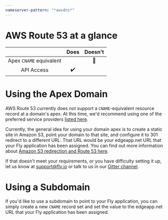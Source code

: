```yaml
---
nameserver-pattern: "*awsdns*"
---
```


# AWS Route 53 at a glance

 |   | Does | Doesn't |
 | :---: | :---: | :---: |
 | Apex `CNAME` equivalent | | :no_entry_sign: |
 | API Access | :heavy_check_mark:| |

# Using the Apex Domain

AWS Route 53 currently does _not_ support a `CNAME`-equivalent resource record at a domain's apex. At this time, we'd recommend using one of the preferred service providers [listed here](../README.md).

Currently, the general idea for using your domain apex is to create a static site in Amazon S3, point your domain to that site, and configure it to 301 redirect to a different URL. That URL would be your edgeapp.net URL that your Fly application has been assigned. You can find out more information about [Amazon S3 redirection and Route 53 here](https://aws.amazon.com/premiumsupport/knowledge-center/redirect-domain-route-53/).

If that doesn't meet your requirements, or you have difficulty setting it up, let us know at support@fly.io or talk to us in our [Gitter channel](https://gitter.im/superfly/fly).

# Using a Subdomain

If you'd like to use a subdomain to point to your Fly application, you can simply create a new `CNAME` record set and set the value to the edgeapp.net URL that your Fly application has been assigned.
